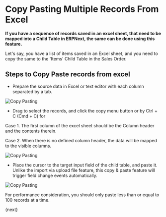 <!-- add-breadcrumbs -->

# Copy Pasting Multiple Records From Excel

**If you have a sequence of records saved in an excel sheet, that need to be mapped into a Child Table in ERPNext, the same can be done using this feature.**

Let's say, you have a list of items saved in an Excel sheet, and you need to copy the same to the 'Items' Child Table in the Sales Order.

## Steps to Copy Paste records from excel

* Prepare the source data in Excel or text editor with each column separated by a tab.

 ![Copy Pasting](/docs/v12/assets/img/using-erpnext/using-copy-paste-1.png)

* Drag to select the records, and click the copy menu button or by Ctrl + C (Cmd + C) for

 Case 1. The first column of the excel sheet should be the Column header and the contents therein.

 Case 2. When there is no defined column header, the data will be mapped to the visible columns.

 ![Copy Pasting](/docs/v12/assets/img/using-erpnext/using-copy-paste-4.png)

* Place the cursor to the target input field of the child table, and paste it. Unlike the import via upload file feature, this copy & paste feature will trigger field change events automatically.

 ![Copy Pasting](/docs/v12/assets/img/using-erpnext/using-copy-paste-3.gif)

For performance consideration, you should only paste less than or equal to 100 records at a time.

{next}